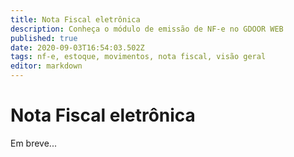 ```yaml
---
title: Nota Fiscal eletrônica
description: Conheça o módulo de emissão de NF-e no GDOOR WEB
published: true
date: 2020-09-03T16:54:03.502Z
tags: nf-e, estoque, movimentos, nota fiscal, visão geral
editor: markdown
---
```


# Nota Fiscal eletrônica

Em breve...

